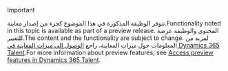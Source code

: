 > [!IMPORTANT]
> <span data-ttu-id="832eb-101">تتوفر الوظيفة المذكورة في هذا الموضوع كجزء من إصدار معاينة.</span><span class="sxs-lookup"><span data-stu-id="832eb-101">Functionality noted in this topic is available as part of a preview release.</span></span> <span data-ttu-id="832eb-102">المحتوى والوظيفة عرضة للتغيير.</span><span class="sxs-lookup"><span data-stu-id="832eb-102">The content and the functionality are subject to change.</span></span> <span data-ttu-id="832eb-103">لمزيد من المعلومات حول ميزات المعاينة، راجع [الوصول إلى ميزات المعاينة في Dynamics 365 Talent](../access-preview-feature.md).</span><span class="sxs-lookup"><span data-stu-id="832eb-103">For more information about preview features, see [Access preview features in Dynamics 365 Talent](../access-preview-feature.md).</span></span>
